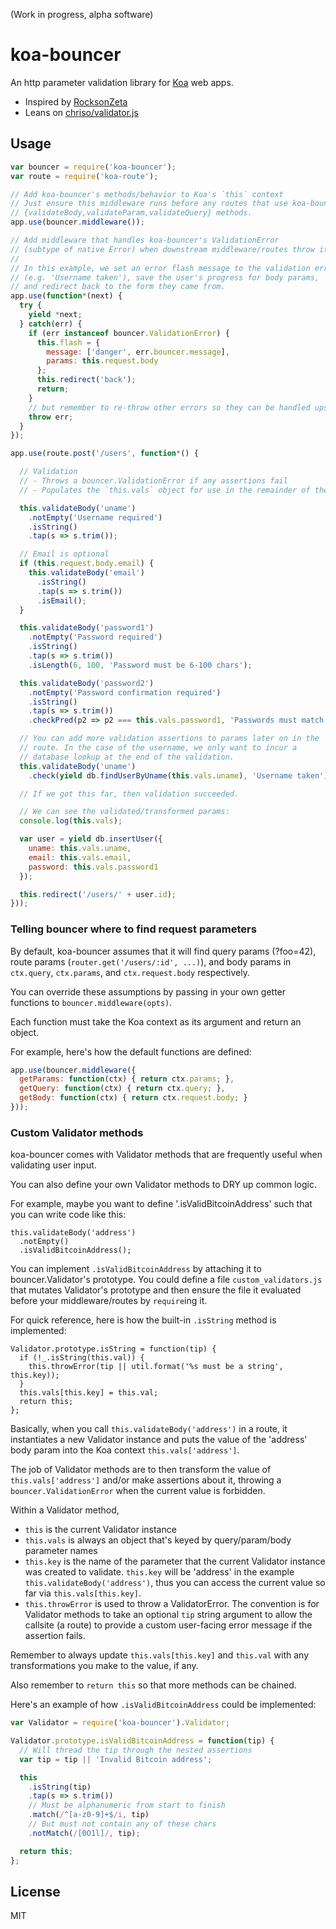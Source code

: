 (Work in progress, alpha software)

# koa-bouncer

An http parameter validation library for [Koa](http://koajs.com) web apps.

- Inspired by [RocksonZeta](https://github.com/RocksonZeta/koa-validate)
- Leans on [chriso/validator.js](https://github.com/chriso/validator.js)

## Usage

``` javascript
var bouncer = require('koa-bouncer');
var route = require('koa-route');

// Add koa-bouncer's methods/behavior to Koa's `this` context
// Just ensure this middleware runs before any routes that use koa-bouncer's
// {validateBody,validateParam,validateQuery} methods.
app.use(bouncer.middleware());

// Add middleware that handles koa-bouncer's ValidationError
// (subtype of native Error) when downstream middleware/routes throw it.
//
// In this example, we set an error flash message to the validation error
// (e.g. 'Username taken'), save the user's progress for body params,
// and redirect back to the form they came from.
app.use(function*(next) {
  try {
    yield *next;
  } catch(err) {
    if (err instanceof bouncer.ValidationError) {
      this.flash = {
        message: ['danger', err.bouncer.message],
        params: this.request.body
      };
      this.redirect('back');
      return;
    }
    // but remember to re-throw other errors so they can be handled upstream
    throw err;
  }
});

app.use(route.post('/users', function*() {

  // Validation
  // - Throws a bouncer.ValidationError if any assertions fail
  // - Populates the `this.vals` object for use in the remainder of the route

  this.validateBody('uname')
    .notEmpty('Username required')
    .isString()
    .tap(s => s.trim());

  // Email is optional
  if (this.request.body.email) {
    this.validateBody('email')
      .isString()
      .tap(s => s.trim())
      .isEmail();
  }

  this.validateBody('password1')
    .notEmpty('Password required')
    .isString()
    .tap(s => s.trim())
    .isLength(6, 100, 'Password must be 6-100 chars');

  this.validateBody('password2')
    .notEmpty('Password confirmation required')
    .isString()
    .tap(s => s.trim())
    .checkPred(p2 => p2 === this.vals.password1, 'Passwords must match');

  // You can add more validation assertions to params later on in the
  // route. In the case of the username, we only want to incur a
  // database lookup at the end of the validation.
  this.validateBody('uname')
    .check(yield db.findUserByUname(this.vals.uname), 'Username taken');

  // If we got this far, then validation succeeded.

  // We can see the validated/transformed params:
  console.log(this.vals);

  var user = yield db.insertUser({
    uname: this.vals.uname,
    email: this.vals.email,
    password: this.vals.password1
  });

  this.redirect('/users/' + user.id);
}));
```

### Telling bouncer where to find request parameters

By default, koa-bouncer assumes that it will find query params (?foo=42),
route params (`router.get('/users/:id', ...)`), and body params in
`ctx.query`, `ctx.params`, and `ctx.request.body` respectively.

You can override these assumptions by passing in your own getter functions
to `bouncer.middleware(opts)`.

Each function must take the Koa context as its argument and return an object.

For example, here's how the default functions are defined:

``` javascript
app.use(bouncer.middleware({
  getParams: function(ctx) { return ctx.params; },
  getQuery: function(ctx) { return ctx.query; },
  getBody: function(ctx) { return ctx.request.body; }
}));
```

### Custom Validator methods

koa-bouncer comes with Validator methods that are frequently useful when
validating user input.

You can also define your own Validator methods to DRY up common logic.

For example, maybe you want to define '.isValidBitcoinAddress' such that
you can write code like this:

```
this.validateBody('address')
  .notEmpty()
  .isValidBitcoinAddress();
```

You can implement `.isValidBitcoinAddress` by attaching it to
bouncer.Validator's prototype. You could define a file `custom_validators.js`
that mutates Validator's prototype and then ensure the file it evaluated
before your middleware/routes by `require`ing it.

For quick reference, here is how the built-in `.isString` method is
implemented:

```
Validator.prototype.isString = function(tip) {
  if (!_.isString(this.val)) {
    this.throwError(tip || util.format('%s must be a string', this.key));
  }
  this.vals[this.key] = this.val;
  return this;
};
```

Basically, when you call `this.validateBody('address')` in a route,
it instantiates a new Validator instance and puts the value of the
'address' body param into the Koa context `this.vals['address']`.

The job of Validator methods are to then transform the value of
`this.vals['address']` and/or make assertions about it, throwing a
`bouncer.ValidationError` when the current value is forbidden.

Within a Validator method,

- `this` is the current Validator instance
- `this.vals` is always an object that's keyed by query/param/body parameter
names
- `this.key` is the name of the parameter that the current Validator
instance was created to validate. `this.key` will be 'address' in the
example `this.validateBody('address')`, thus you can access the current
value so far via `this.vals[this.key]`.
- `this.throwError` is used to throw a ValidatorError. The convention is for
Validator methods to take an optional `tip` string argument to allow
the callsite (a route) to provide a custom user-facing error message
if the assertion fails.

Remember to always update `this.vals[this.key]` and `this.val` with any
transformations you make to the value, if any.

Also remember to `return this` so that more methods can be chained.

Here's an example of how `.isValidBitcoinAddress` could be implemented:

``` javascript
var Validator = require('koa-bouncer').Validator;

Validator.prototype.isValidBitcoinAddress = function(tip) {
  // Will thread the tip through the nested assertions
  var tip = tip || 'Invalid Bitcoin address';

  this
    .isString(tip)
    .tap(s => s.trim())
    // Must be alphanumeric from start to finish
    .match(/^[a-z0-9]+$/i, tip)
    // But must not contain any of these chars
    .notMatch(/[0O1l]/, tip);

  return this;
};
```

## License

MIT
